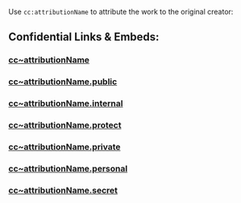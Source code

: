 Use `cc:attributionName` to attribute the work to the original creator: 


## Confidential Links & Embeds: 

### [cc~attributionName](/_Standards/cc/cc~attributionName.md) 

### [cc~attributionName.public](/_public/cc/cc~attributionName.public.md) 

### [cc~attributionName.internal](/_internal/cc/cc~attributionName.internal.md) 

### [cc~attributionName.protect](/_protect/cc/cc~attributionName.protect.md) 

### [cc~attributionName.private](/_private/cc/cc~attributionName.private.md) 

### [cc~attributionName.personal](/_personal/cc/cc~attributionName.personal.md) 

### [cc~attributionName.secret](/_secret/cc/cc~attributionName.secret.md)

